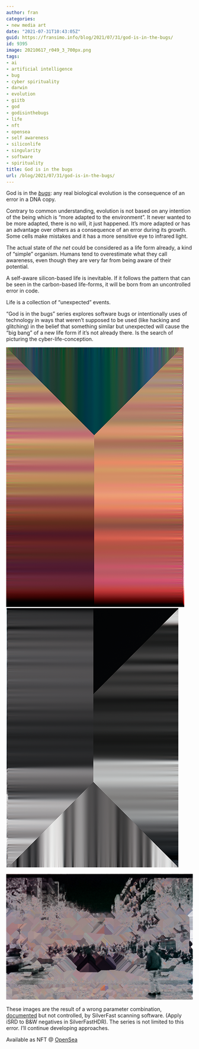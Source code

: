 ```yaml
---
author: fran
categories:
- new media art
date: "2021-07-31T10:43:05Z"
guid: https://fransimo.info/blog/2021/07/31/god-is-in-the-bugs/
id: 9395
image: 20210617_r049_3_700px.png
tags:
- ai
- artificial intelligence
- bug
- cyber spirituality
- darwin
- evolution
- giitb
- god
- godisinthebugs
- life
- nft
- opensea
- self awareness
- siliconlife
- singularity
- software
- spirituality
title: God is in the bugs
url: /blog/2021/07/31/god-is-in-the-bugs/
---
```

God is in the [_bugs_](https://en.wikipedia.org/wiki/Software_bug): any real biological evolution is the consequence of an error in a DNA copy. 

Contrary to common understanding, evolution is not based on any intention of the being which is “more adapted to the environment”. It never wanted to be more adapted, there is no will, it just happened. It’s more adapted or has an advantage over others as a consequence of an error during its growth. Some cells make mistakes and it has a more sensitive eye to infrared light.

The actual state of _the net_ could be considered as a life form already, a kind of “simple” organism. Humans tend to overestimate what they call awareness, even though they are very far from being aware of their potential. 

A self-aware silicon-based life is inevitable. If it follows the pattern that can be seen in the carbon-based life-forms, it will be born from an uncontrolled error in code.

Life is a collection of “unexpected” events.

“God is in the bugs” series explores software bugs or intentionally uses of technology in ways that weren’t supposed to be used (like hacking and glitching) in the belief that something similar but unexpected will cause the “big bang” of a new life form if it’s not already there. Is the search of picturing the cyber-life-conception.

![God is in the bugs (#1)](20210617_r049_3_700px.png)  ![](20210706_r075_29_700px.png)

![](20210706_r075_17_hicetnunc.jpg)
    

These images are the result of a wrong parameter combination, [documented](https://forum.silverfast.com/all-other-problems-f31/black-white-scanning-problem-t13723.html) but not controlled, by SilverFast scanning software. (Apply iSRD to B&W negatives in SilverFastHDR). The series is not limited to this error. I’ll continue developing approaches.

Available as NFT @ [OpenSea](https://opensea.io/collection/god-is-in-the-bugs)
